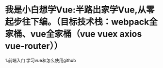 # 我是小白想学Vue:半路出家学Vue,从零起步往下编。（目标技术栈：webpack全家桶、vue全家桶（vue vuex axios vue-router））
1.前端入门 学习vue和怎么使用github
